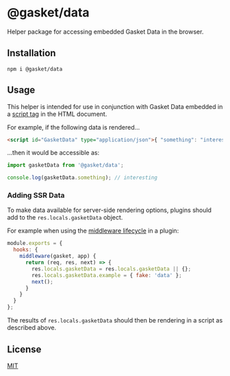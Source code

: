 # @gasket/data

Helper package for accessing embedded Gasket Data in the browser.

## Installation

```
npm i @gasket/data
```

## Usage

This helper is intended for use in conjunction with Gasket Data embedded in a
[script tag] in the HTML document.

For example, if the following data is rendered...

```html
<script id="GasketData" type="application/json">{ "something": "interesting" }</script>
```

...then it would be accessible as:

```js
import gasketData from '@gasket/data';

console.log(gasketData.something); // interesting
```

### Adding SSR Data

To make data available for server-side rendering options, plugins should add to
the `res.locals.gasketData` object.

For example when using the [middleware lifecycle] in a plugin:

```js
module.exports = {
  hooks: {
    middleware(gasket, app) {
      return (req, res, next) => {
        res.locals.gasketData = res.locals.gasketData || {};
        res.locals.gasketData.example = { fake: 'data' }; 
        next();
      }
    }
  }
};
```

The results of `res.locals.gasketData` should then be rendering in a script as
described above.

## License

[MIT](./LICENSE.md)

<!-- LINKS -->

[middleware lifecycle]:/packages/gasket-plugin-express/README.md#middleware
[script tag]:https://developer.mozilla.org/en-US/docs/Web/HTML/Element/script
